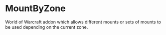 # MountByZone
World of Warcraft addon which allows different mounts or sets of mounts to be used depending on the current zone.
